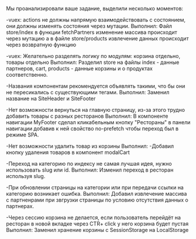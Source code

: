 Мы проанализировали ваше задание, выделили несколько моментов: 

-vuex: actions не должны напрямую взаимодействовать с состоянием, они должны изменять состояния через мутации. 
Выполнил:
	Файл store/index в функции fetchPartners изменение массива происходит через мутацию а в файле store/products извлечение данных происходит через возвратную функцию


-vuex: Желательно разделять логику по модулям: корзина отдельно, товары отдельно
Выполнил:
	Разделил store на файлы index - данные партнеров, cart, products - данные корзины и  о продуктах соответственно.


-Названия компонентам рекомендуется объявлять такими, что бы они не пересикались с существующими тегами.
Выполнил:
	Заменил название на SiteHeader и SiteFooter

-Нет возможности вернуться на главную страницу, из-за этого трудно добавить товары с разных ресторанов
Выполнил:
	В компоненте навигации MyFooter сделал кликабельным кнопку "Рестораны" в панели навигации добавив к ней свойство no-prefetch чтобы переход был в режиме SPA.

-Нет возможности удалить товар из корзины 
Выполнил:
-Добавил кнопку удаления товаров в компонент modalCart


-Переход на категорию по индексу не самая лучшая идея, нужно использовать slug или id.
Выполнил: 
	Изменил переход в ресторан используя slug.

-При обновлении страницы на категории или при передачи ссылки на категорию возникает ошибка.
Выполнил:
	Добавил извлечение массива с партненрами при звгрузки страницы по условию отсутствия данных о партнерах.

-Через сессию корзина не делается, если пользователь перейдёт на ресторан в новой вкладке через CTR+ click у него корзина будет пустая
Выполнил:
	Заменил хранение корзины с SessionStorage на LocalStorage